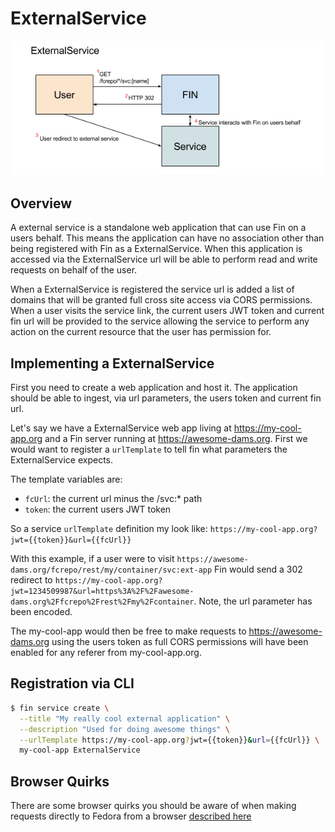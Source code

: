 # ExternalService

![Overview](./external-service.png)

## Overview

A external service is a standalone web application that can use Fin on a users behalf.  This means the application can have no association other than being registered with Fin as a ExternalService.  When this application is accessed via the ExternalService url will be able to perform read and write requests on behalf of the user.

When a ExternalService is registered the service url is added a list of domains that will be granted full cross site access via CORS permissions.  When a user visits the service link, the current users JWT token and current fin url will be provided to the service allowing the service to perform any action on the current resource that the user has permission for.

## Implementing a ExternalService

First you need to create a web application and host it.  The application should be able to ingest, via url parameters, the users token and current fin url. 

Let's say we have a ExternalService web app living at https://my-cool-app.org and a Fin server running at https://awesome-dams.org.  First we would want to register a `urlTemplate` to tell fin what parameters the ExternalService expects.  

The template variables are:
 - `fcUrl`: the current url minus the /svc:* path
 - `token`: the current users JWT token

So a service `urlTemplate` definition my look like: `https://my-cool-app.org?jwt={{token}}&url={{fcUrl}}`

With this example, if a user were to visit `https://awesome-dams.org/fcrepo/rest/my/container/svc:ext-app` Fin would send a 302 redirect to
`https://my-cool-app.org?jwt=1234509987&url=https%3A%2F%2Fawesome-dams.org%2Ffcrepo%2Frest%2Fmy%2Fcontainer`.  Note, the url parameter has been encoded.

The my-cool-app would then be free to make requests to https://awesome-dams.org using the users token as full CORS permissions will have been enabled for any referer from my-cool-app.org.


## Registration via CLI

```bash
$ fin service create \
  --title "My really cool external application" \
  --description "Used for doing awesome things" \
  --urlTemplate https://my-cool-app.org?jwt={{token}}&url={{fcUrl}} \
  my-cool-app ExternalService
```

## Browser Quirks

There are some browser quirks you should be aware of when making requests directly to Fedora from a browser [described here](../browser-quirks.md)
